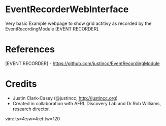 # EventRecorderWebInterface #

Very basic Example webpage to show grid actitivy as recorded by the
EventRecordingModule [EVENT RECORDER].

# References #
[EVENT RECORDER] - https://github.com/justincc/EventRecordingModule

# Credits #
* Justin Clark-Casey (@justincc, http://justincc.org) 
* Created in collaboration with AFRL Discovery Lab and Dr.Rob Williams, research director.

vim: ts=4:sw=4:et:tw=120

